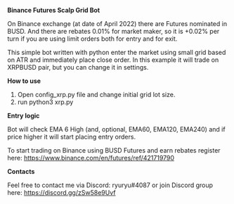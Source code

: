 <strong>Binance Futures Scalp Grid Bot</strong>


On Binance exchange (at date of April 2022) there are Futures nominated in BUSD. And there are rebates 0.01% for market maker, so it is +0.02% per turn if you are using limit orders both for entry and for exit.

This simple bot written with python enter the market using small grid based on ATR and immediately place close order. In this example it will trade on XRPBUSD pair, but you can change it in settings.

<strong>How to use</strong>

1. Open config_xrp.py file and change initial grid lot size.
2. run python3 xrp.py

<strong>Entry logic</strong>

Bot will check EMA 6 High (and, optional, EMA60, EMA120, EMA240) and if price higher it will start placing entry orders.



To start trading on Binance using BUSD Futures and earn rebates register here: https://www.binance.com/en/futures/ref/421719790

<strong>Contacts</strong>

Feel free to contact me via Discord: ryuryu#4087
or join Discord group here: https://discord.gg/zSw58e9Uvf
